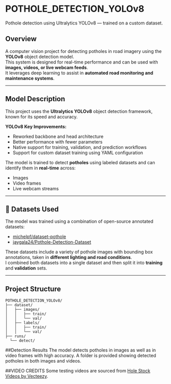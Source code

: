 # POTHOLE_DETECTION_YOLOv8
Pothole detection using Ultralytics YOLOv8 — trained on a custom dataset.

##  Overview
A computer vision project for detecting potholes in road imagery using the **YOLOv8** object detection model.  
This system is designed for real-time performance and can be used with **images, videos, or live webcam feeds**.  
It leverages deep learning to assist in **automated road monitoring and maintenance systems**.

---

##  Model Description
This project uses the **Ultralytics YOLOv8** object detection framework, known for its speed and accuracy.

**YOLOv8 Key Improvements:**
- Reworked backbone and head architecture  
- Better performance with fewer parameters  
- Native support for training, validation, and prediction workflows  
- Support for custom dataset training using YAML configuration  

The model is trained to detect **potholes** using labeled datasets and can identify them in **real-time** across:
- Images
- Video frames
- Live webcam streams

---

## 📂 Datasets Used
The model was trained using a combination of open-source annotated datasets:

- [michelpf/dataset-pothole](https://github.com/michelpf/dataset-pothole)  
- [jaygala24/Pothole-Detection-Dataset](https://github.com/jaygala24/pothole-detection?tab=readme-ov-file)  

These datasets include a variety of pothole images with bounding box annotations, taken in **different lighting and road conditions**.  
I combined both datasets into a single dataset and then split it into **training** and **validation** sets.

---

##  Project Structure
```plaintext
POTHOLE_DETECTION_YOLOv8/
├── dataset/
│   ├── images/
│   │   ├── train/
│   │   └── val/
│   ├── labels/
│   │   ├── train/
│   │   └── val/
├── runs/
  └── detect/
```
##Detection Results
The model detects potholes in images as well as in video frames with high accuracy.
A folder is provided showing detected potholes in both images and videos.

##VIDEO CREDITS
Some testing videos are sourced from [Hole Stock Videos by Vecteezy](https://www.vecteezy.com/free-videos/hole).





